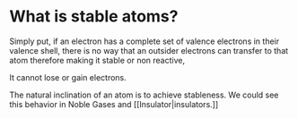# What is stable atoms?

Simply put, if an electron has a complete set of valence electrons in their valence shell, there is no way that an outsider electrons can transfer to that atom therefore making it stable or non reactive,

It cannot lose or gain electrons.

The natural inclination of an atom is to achieve stableness. We could see this behavior in Noble Gases and [[Insulator|insulators.]]

